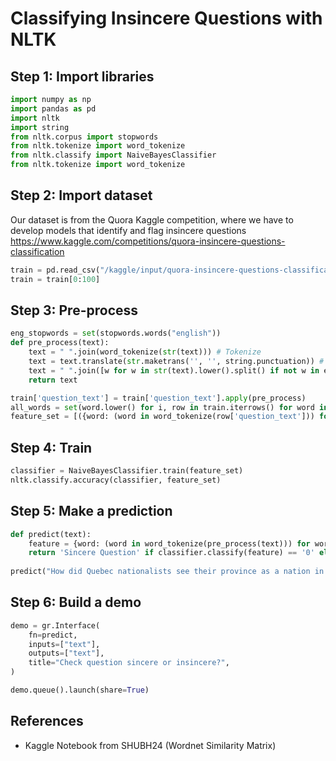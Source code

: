 # Classifying Insincere Questions with NLTK

## Step 1: Import libraries
```python
import numpy as np 
import pandas as pd 
import nltk
import string
from nltk.corpus import stopwords
from nltk.tokenize import word_tokenize 
from nltk.classify import NaiveBayesClassifier
from nltk.tokenize import word_tokenize 
```

## Step 2: Import dataset
Our dataset is from the Quora Kaggle competition, where we have to develop models that identify and flag insincere questions https://www.kaggle.com/competitions/quora-insincere-questions-classification
```python
train = pd.read_csv("/kaggle/input/quora-insincere-questions-classification/train.csv")
train = train[0:100]
```

## Step 3: Pre-process
```python
eng_stopwords = set(stopwords.words("english"))
def pre_process(text):
    text = " ".join(word_tokenize(str(text))) # Tokenize
    text = text.translate(str.maketrans('', '', string.punctuation)) # Remove punctuation
    text = " ".join([w for w in str(text).lower().split() if not w in eng_stopwords]) # Remove stopwords in the text
    return text

train['question_text'] = train['question_text'].apply(pre_process)
all_words = set(word.lower() for i, row in train.iterrows() for word in word_tokenize(row['question_text']))
feature_set = [({word: (word in word_tokenize(row['question_text'])) for word in all_words}, row['target']) for i, row in train.iterrows()]
```

## Step 4: Train
```python
classifier = NaiveBayesClassifier.train(feature_set)
nltk.classify.accuracy(classifier, feature_set)
```

## Step 5: Make a prediction
```python
def predict(text):
    feature = {word: (word in word_tokenize(pre_process(text))) for word in all_words}
    return 'Sincere Question' if classifier.classify(feature) == '0' else 'Insincere Question'
    
predict("How did Quebec nationalists see their province as a nation in the 1960s?")
```

## Step 6: Build a demo
```python
demo = gr.Interface(
    fn=predict,
    inputs=["text"],
    outputs=["text"],
    title="Check question sincere or insincere?",
)

demo.queue().launch(share=True)
```

## References
- Kaggle Notebook from SHUBH24 (Wordnet Similarity Matrix)
